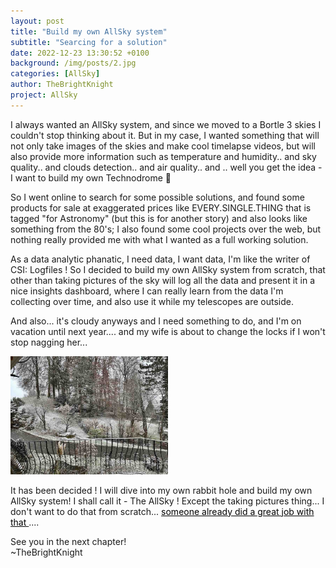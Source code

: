 ```yaml
---
layout: post
title: "Build my own AllSky system"
subtitle: "Searcing for a solution"
date: 2022-12-23 13:30:52 +0100
background: /img/posts/2.jpg
categories: [AllSky]
author: TheBrightKnight
project: AllSky
---
```


I always wanted an AllSky system, and since we moved to a Bortle 3 skies I couldn't stop thinking about it.
But in my case, I wanted something that will not only take images of the skies and make cool timelapse videos, but will also provide more information such as temperature and humidity.. and sky quality.. and clouds detection.. and air quality..
and .. well you get the idea - I want to build my own Technodrome 🪩

So I went online to search for some possible solutions, and found some products for sale at exaggerated prices like EVERY.SINGLE.THING that is tagged "for Astronomy" (but this is for another story) and also looks like something from the 80's;
I also found some cool projects over the web, but nothing really provided me with what I wanted as a full working solution.

As a data analytic phanatic, I need data, I want data, I'm like the writer of CSI: Logfiles !
So I decided to build my own AllSky system from scratch, that other than taking pictures of the sky will log all the data and present it in a nice insights dashboard, where I can really learn from the data I'm collecting over time, and also use it while my telescopes are outside.

And also... it's cloudy anyways and I need something to do, and I'm on vacation until next year.... and my wife is about to change the locks if I won't stop nagging her...

<img src="/img/allskyx_post2/1.jpg" style="width: 50%;">

It has been decided ! I will dive into my own rabbit hole and build my own AllSky system! I shall call it - The AllSky !
Except the taking pictures thing... I don't want to do that from scratch... <a style="color: black;" href="https://github.com/thomasjacquin/allsky">someone already did a great job with that </a> ....

See you in the next chapter!  
~TheBrightKnight
